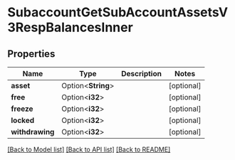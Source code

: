 # SubaccountGetSubAccountAssetsV3RespBalancesInner

## Properties

Name | Type | Description | Notes
------------ | ------------- | ------------- | -------------
**asset** | Option<**String**> |  | [optional]
**free** | Option<**i32**> |  | [optional]
**freeze** | Option<**i32**> |  | [optional]
**locked** | Option<**i32**> |  | [optional]
**withdrawing** | Option<**i32**> |  | [optional]

[[Back to Model list]](../README.md#documentation-for-models) [[Back to API list]](../README.md#documentation-for-api-endpoints) [[Back to README]](../README.md)


